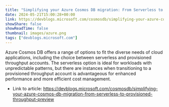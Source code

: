 ```yaml
---
title: "Simplifying your Azure Cosmos DB migration: From Serverless to Provisioned throughput (preview)"
date: 2024-05-21T15:00:28+00:00
link: https://devblogs.microsoft.com/cosmosdb/simplifying-your-azure-cosmos-db-migration-from-serverless-to-provisioned-throughput-preview
showShare: false
showReadTime: false
thumbnail: images/azure.png
tags: ["devblogs.microsoft.com"]
---
```

Azure Cosmos DB offers a range of options to fit the diverse needs of cloud applications, including the choice between serverless and provisioned throughput accounts. The serverless option is ideal for workloads with unpredictable patterns, but there are instances when transitioning to a provisioned throughput account is advantageous for enhanced performance and more efficient cost management.

- Link to article: https://devblogs.microsoft.com/cosmosdb/simplifying-your-azure-cosmos-db-migration-from-serverless-to-provisioned-throughput-preview